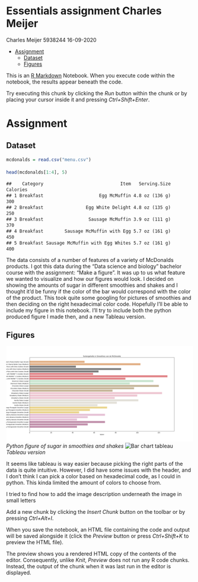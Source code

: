 Essentials assignment Charles Meijer
================
Charles Meijer 5938244
16-09-2020

  - [Assignment](#assignment)
      - [Dataset](#dataset)
      - [Figures](#figures)

This is an [R Markdown](http://rmarkdown.rstudio.com) Notebook. When you
execute code within the notebook, the results appear beneath the code.

Try executing this chunk by clicking the *Run* button within the chunk
or by placing your cursor inside it and pressing *Ctrl+Shift+Enter*.

# Assignment

## Dataset

``` r
mcdonalds = read.csv("menu.csv")

head(mcdonalds[1:4], 5)
```

    ##    Category                             Item   Serving.Size Calories
    ## 1 Breakfast                     Egg McMuffin 4.8 oz (136 g)      300
    ## 2 Breakfast                Egg White Delight 4.8 oz (135 g)      250
    ## 3 Breakfast                 Sausage McMuffin 3.9 oz (111 g)      370
    ## 4 Breakfast        Sausage McMuffin with Egg 5.7 oz (161 g)      450
    ## 5 Breakfast Sausage McMuffin with Egg Whites 5.7 oz (161 g)      400

The data consists of a number of features of a variety of McDonalds
products. I got this data during the “Data science and biology” bachelor
course with the assignment: “Make a figure”. It was up to us what
feature we wanted to visualize and how our figures would look. I decided
on showing the amounts of sugar in different smoothies and shakes and I
thought it’d be funny if the color of the bar would correspond with the
color of the product. This took quite some googling for pictures of
smoothies and then deciding on the right hexadecimal color code.
Hopefully I’ll be able to include my figure in this notebook. I’ll try
to include both the python produced figure I made then, and a new
Tableau version.

## Figures

![Bar chart suikergehalte smoothies python](Figuur%20smoothies.png)
*Python figure of sugar in smoothies and shakes* ![Bar chart
tableau](Smoothies.png) *Tableau version*

It seems like tableau is way easier because picking the right parts of
the data is quite intuitive. However, I did have some issues with the
header, and I don’t think I can pick a color based on hexadecimal code,
as I could in python. This kinda limited the amount of colors to choose
from.

I tried to find how to add the image description underneath the image in
small letters

Add a new chunk by clicking the *Insert Chunk* button on the toolbar or
by pressing *Ctrl+Alt+I*.

When you save the notebook, an HTML file containing the code and output
will be saved alongside it (click the *Preview* button or press
*Ctrl+Shift+K* to preview the HTML file).

The preview shows you a rendered HTML copy of the contents of the
editor. Consequently, unlike *Knit*, *Preview* does not run any R code
chunks. Instead, the output of the chunk when it was last run in the
editor is displayed.
